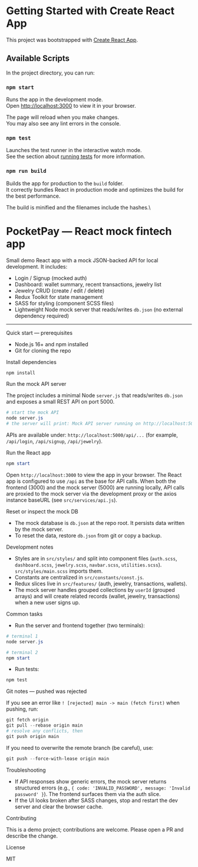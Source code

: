 # Getting Started with Create React App

This project was bootstrapped with [Create React App](https://github.com/facebook/create-react-app).

## Available Scripts

In the project directory, you can run:

### `npm start`

Runs the app in the development mode.\
Open [http://localhost:3000](http://localhost:3000) to view it in your browser.

The page will reload when you make changes.\
You may also see any lint errors in the console.

### `npm test`

Launches the test runner in the interactive watch mode.\
See the section about [running tests](https://facebook.github.io/create-react-app/docs/running-tests) for more information.

### `npm run build`

Builds the app for production to the `build` folder.\
It correctly bundles React in production mode and optimizes the build for the best performance.

The build is minified and the filenames include the hashes.\
# PocketPay — React mock fintech app

Small demo React app with a mock JSON-backed API for local development. It includes:

- Login / Signup (mocked auth)
- Dashboard: wallet summary, recent transactions, jewelry list
- Jewelry CRUD (create / edit / delete)
- Redux Toolkit for state management
- SASS for styling (component SCSS files)
- Lightweight Node mock server that reads/writes `db.json` (no external dependency required)

---

Quick start — prerequisites

- Node.js 16+ and npm installed
- Git for cloning the repo

Install dependencies

```powershell
npm install
```

Run the mock API server

The project includes a minimal Node `server.js` that reads/writes `db.json` and exposes a small REST API on port 5000.

```powershell
# start the mock API
node server.js
# the server will print: Mock API server running on http://localhost:5000
```

APIs are available under: `http://localhost:5000/api/...` (for example, `/api/login`, `/api/signup`, `/api/jewelry`).

Run the React app

```powershell
npm start
```

Open `http://localhost:3000` to view the app in your browser. The React app is configured to use `/api` as the base for API calls. When both the frontend (3000) and the mock server (5000) are running locally, API calls are proxied to the mock server via the development proxy or the axios instance baseURL (see `src/services/api.js`).

Reset or inspect the mock DB

- The mock database is `db.json` at the repo root. It persists data written by the mock server.
- To reset the data, restore `db.json` from git or copy a backup.

Development notes

- Styles are in `src/styles/` and split into component files (`auth.scss`, `dashboard.scss`, `jewelry.scss`, `navbar.scss`, `utilities.scss`). `src/styles/main.scss` imports them.
- Constants are centralized in `src/constants/const.js`.
- Redux slices live in `src/features/` (auth, jewelry, transactions, wallets).
- The mock server handles grouped collections by `userId` (grouped arrays) and will create related records (wallet, jewelry, transactions) when a new user signs up.

Common tasks

- Run the server and frontend together (two terminals):

```powershell
# terminal 1
node server.js

# terminal 2
npm start
```

- Run tests:

```powershell
npm test
```

Git notes — pushed was rejected

If you see an error like `! [rejected] main -> main (fetch first)` when pushing, run:

```powershell
git fetch origin
git pull --rebase origin main
# resolve any conflicts, then
git push origin main
```

If you need to overwrite the remote branch (be careful), use:

```powershell
git push --force-with-lease origin main
```

Troubleshooting

- If API responses show generic errors, the mock server returns structured errors (e.g., `{ code: 'INVALID_PASSWORD', message: 'Invalid password' }`). The frontend surfaces them via the auth slice.
- If the UI looks broken after SASS changes, stop and restart the dev server and clear the browser cache.

Contributing

This is a demo project; contributions are welcome. Please open a PR and describe the change.

License

MIT
